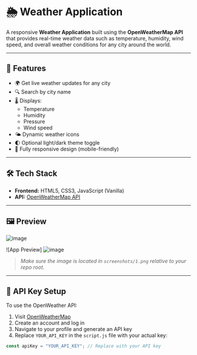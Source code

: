 # 🌦️ Weather Application

A responsive **Weather Application** built using the **OpenWeatherMap API** that provides real-time weather data such as temperature, humidity, wind speed, and overall weather conditions for any city around the world.

---

## 🚀 Features

- 🌍 Get live weather updates for any city
- 🔍 Search by city name
- 🌡️ Displays:
  - Temperature
  - Humidity
  - Pressure
  - Wind speed
- 🌤️ Dynamic weather icons
- 🌓 Optional light/dark theme toggle
- 📱 Fully responsive design (mobile-friendly)

---

## 🛠️ Tech Stack

- **Frontend:** HTML5, CSS3, JavaScript (Vanilla)
- **API:** [OpenWeatherMap API](https://openweathermap.org/api)

---

## 🖼️ Preview
![image](https://github.com/user-attachments/assets/56ab2cb1-080f-4624-bb81-de6d4c9af474)

![App Preview]
![image](https://github.com/user-attachments/assets/def74e50-a09b-489a-bf8e-047b55082803)

> *Make sure the image is located in `screenshots/1.png` relative to your repo root.*

---

## 🔑 API Key Setup

To use the OpenWeather API:

1. Visit [OpenWeatherMap](https://openweathermap.org/api)
2. Create an account and log in
3. Navigate to your profile and generate an API key
4. Replace `YOUR_API_KEY` in the `script.js` file with your actual key:

```js
const apiKey = "YOUR_API_KEY"; // Replace with your API key
